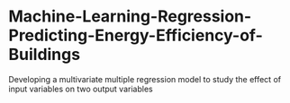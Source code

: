 # Machine-Learning-Regression-Predicting-Energy-Efficiency-of-Buildings
Developing a multivariate multiple regression model to study the effect of input variables on two output variables
